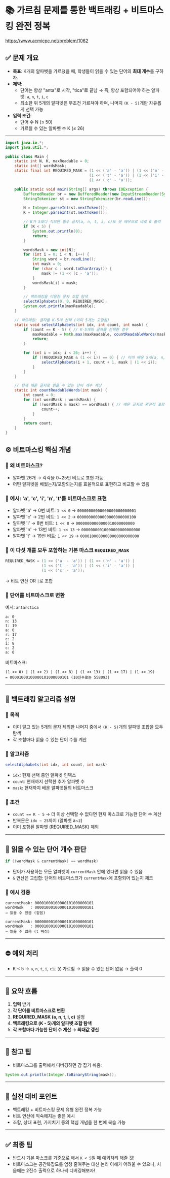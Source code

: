 # 📚 가르침 문제를 통한 백트래킹 + 비트마스킹 완전 정복

https://www.acmicpc.net/problem/1062

## ✅ 문제 개요
- **목표**: K개의 알파벳을 가르쳤을 때, 학생들이 읽을 수 있는 단어의 **최대 개수**를 구하자.
- **제약**:
    - 단어는 항상 "anta"로 시작, "tica"로 끝남 → 즉, 항상 포함되어야 하는 알파벳: `a`, `n`, `t`, `i`, `c`
    - 최소한 위 5개의 알파벳은 무조건 가르쳐야 하며, 나머지 `(K - 5)`개만 자유롭게 선택 가능
- **입력 조건**:
    - 단어 수 N (≤ 50)
    - 가르칠 수 있는 알파벳 수 K (≤ 26)

---

```java
import java.io.*;
import java.util.*;

public class Main {
    static int N, K, maxReadable = 0;
    static int[] wordsMask;
    static final int REQUIRED_MASK = (1 << ('a' - 'a')) | (1 << ('n' - 'a')) |
                                     (1 << ('t' - 'a')) | (1 << ('i' - 'a')) |
                                     (1 << ('c' - 'a'));

    public static void main(String[] args) throws IOException {
        BufferedReader br = new BufferedReader(new InputStreamReader(System.in));
        StringTokenizer st = new StringTokenizer(br.readLine());

        N = Integer.parseInt(st.nextToken());
        K = Integer.parseInt(st.nextToken());

        // K가 5보다 작으면 필수 글자(a, n, t, i, c)도 못 배우므로 바로 0 출력
        if (K < 5) {
            System.out.println(0);
            return;
        }

        wordsMask = new int[N];
        for (int i = 0; i < N; i++) {
            String word = br.readLine();
            int mask = 0;
            for (char c : word.toCharArray()) {
                mask |= (1 << (c - 'a'));
            }
            wordsMask[i] = mask;
        }

        // 백트래킹을 이용한 문자 조합 탐색
        selectAlphabets(0, 0, REQUIRED_MASK);
        System.out.println(maxReadable);
    }

    // 백트래킹: 글자를 K-5개 선택 (이미 5개는 고정됨)
    static void selectAlphabets(int idx, int count, int mask) {
        if (count == K - 5) { // K-5개의 글자를 선택한 경우
            maxReadable = Math.max(maxReadable, countReadableWords(mask));
            return;
        }

        for (int i = idx; i < 26; i++) {
            if ((REQUIRED_MASK & (1 << i)) == 0) { // 이미 배운 5개(a, n, t, i, c)는 제외
                selectAlphabets(i + 1, count + 1, mask | (1 << i));
            }
        }
    }

    // 현재 배운 글자로 읽을 수 있는 단어 개수 계산
    static int countReadableWords(int mask) {
        int count = 0;
        for (int wordMask : wordsMask) {
            if ((wordMask & mask) == wordMask) { // 배운 글자로 완전히 포함될 경우 읽을 수 있음
                count++;
            }
        }
        return count;
    }
}
```

## ⚙️ 비트마스킹 핵심 개념

### 📌 왜 비트마스크?
- 알파벳 26개 → 각각을 0~25번 비트로 표현 가능
- 어떤 알파벳을 배웠는지/포함되는지를 효율적으로 표현하고 비교할 수 있음

### 📌 예시: 'a', 'c', 'i', 'n', 't'를 비트마스크로 표현
- 알파벳 'a' → 0번 비트: `1 << 0` → `00000000000000000000000001`
- 알파벳 'c' → 2번 비트: `1 << 2` → `00000000000000000000000100`
- 알파벳 'i' → 8번 비트: `1 << 8` → `00000000000000010000000000`
- 알파벳 'n' → 13번 비트: `1 << 13` → `00000000010000000000000000`
- 알파벳 't' → 19번 비트: `1 << 19` → `00001000000000000000000000`

### 📌 이 다섯 개를 모두 포함하는 기본 마스크 `REQUIRED_MASK`
```java
REQUIRED_MASK = (1 << ('a' - 'a')) | (1 << ('n' - 'a')) |
                (1 << ('t' - 'a')) | (1 << ('i' - 'a')) |
                (1 << ('c' - 'a'));
```
→ 비트 연산 OR `|`로 조합

### 📌 단어를 비트마스크로 변환
예시: `antarctica`
```text
a: 0
n: 13
t: 19
a: 0
r: 17
c: 2
i: 8
c: 2
a: 0
```
비트마스크:
```
(1 << 0) | (1 << 2) | (1 << 8) | (1 << 13) | (1 << 17) | (1 << 19)
= 00001000100000101000000101 (10진수로는 558093)
```

---

## 🔁 백트래킹 알고리즘 설명

### 📌 목적
- 이미 알고 있는 5개의 문자 제외한 나머지 중에서 `(K - 5)`개의 알파벳 조합을 모두 탐색
- 각 조합마다 읽을 수 있는 단어 수를 계산

### 📌 알고리즘
```java
selectAlphabets(int idx, int count, int mask)
```
- `idx`: 현재 선택 중인 알파벳 인덱스
- `count`: 현재까지 선택한 추가 알파벳 수
- `mask`: 현재까지 배운 알파벳들의 비트마스크

### 📌 조건
- `count == K - 5` → 더 이상 선택할 수 없다면 현재 마스크로 가능한 단어 수 계산
- 반복문은 `idx ~ 25`까지 (알파벳 a~z)
- 이미 포함된 알파벳 (REQUIRED_MASK) 제외

---

## 🔎 읽을 수 있는 단어 개수 판단
```java
if ((wordMask & currentMask) == wordMask)
```
- 단어가 사용하는 모든 알파벳이 `currentMask` 안에 있다면 읽을 수 있음
- `&` 연산은 교집합: 단어의 비트마스크가 `currentMask`에 포함되어 있는지 체크

### 📌 예시 검증
```text
currentMask: 00001000100000101000000101
wordMask   : 00001000100000101000000101
→ 읽을 수 있음 (같음)

currentMask: 00000000100000101000000101
wordMask   : 00001000100000101000000101
→ 읽을 수 없음 (t 빠짐)
```

---

## ⛔️ 예외 처리
- K < 5 → `a`, `n`, `t`, `i`, `c`도 못 가르침 → 읽을 수 있는 단어 없음 → 출력 0

---

## 🧠 요약 흐름
1. **입력** 받기
2. **각 단어를 비트마스크로 변환**
3. **REQUIRED_MASK (a, n, t, i, c)** 설정
4. **백트래킹으로 (K - 5)개의 알파벳 조합 탐색**
5. **각 조합마다 가능한 단어 수 계산 → 최대값 갱신**

---

## 📌 참고 팁
- 비트마스크를 출력해서 디버깅하면 감 잡기 쉬움:
```java
System.out.println(Integer.toBinaryString(mask));
```

---

## 🎯 실전 대비 포인트
- 백트래킹 + 비트마스킹 문제 유형 완전 정복 가능
- 비트 연산에 익숙해지는 좋은 예시
- 조합, 상태 표현, 가지치기 등의 핵심 개념을 한 번에 복습 가능

---

## ✅ 최종 팁
- 반드시 기본 마스크를 기준으로 해서 `K < 5`일 때 예외처리 해줄 것!
- 비트마스크는 공간복잡도를 엄청 줄여주는 대신 논리 이해가 어려울 수 있으니, 처음에는 2진수 출력으로 하나씩 디버깅해보자!

